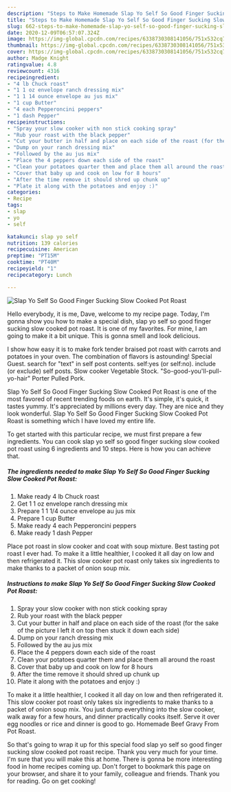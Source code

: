 ```yaml
---
description: "Steps to Make Homemade Slap Yo Self So Good Finger Sucking Slow Cooked  Pot Roast"
title: "Steps to Make Homemade Slap Yo Self So Good Finger Sucking Slow Cooked  Pot Roast"
slug: 662-steps-to-make-homemade-slap-yo-self-so-good-finger-sucking-slow-cooked-pot-roast
date: 2020-12-09T06:57:07.324Z
image: https://img-global.cpcdn.com/recipes/6338730308141056/751x532cq70/slap-yo-self-so-good-finger-sucking-slow-cooked-pot-roast-recipe-main-photo.jpg
thumbnail: https://img-global.cpcdn.com/recipes/6338730308141056/751x532cq70/slap-yo-self-so-good-finger-sucking-slow-cooked-pot-roast-recipe-main-photo.jpg
cover: https://img-global.cpcdn.com/recipes/6338730308141056/751x532cq70/slap-yo-self-so-good-finger-sucking-slow-cooked-pot-roast-recipe-main-photo.jpg
author: Madge Knight
ratingvalue: 4.8
reviewcount: 4316
recipeingredient:
- "4 lb Chuck roast"
- "1 1 oz envelope ranch dressing mix"
- "1 1 14 ounce envelope au jus mix"
- "1 cup Butter"
- "4 each Pepperoncini peppers"
- "1 dash Pepper"
recipeinstructions:
- "Spray your slow cooker with non stick cooking spray"
- "Rub your roast with the black pepper"
- "Cut your butter in half and place on each side of the roast (for the sake of the picture I left it on top then stuck it down each side)"
- "Dump on your ranch dressing mix"
- "Followed by the au jus mix"
- "Place the 4 peppers down each side of the roast"
- "Clean your potatoes quarter them and place them all around the roast"
- "Cover that baby up and cook on low for 8 hours"
- "After the time remove it should shred up chunk up"
- "Plate it along with the potatoes and enjoy :)"
categories:
- Recipe
tags:
- slap
- yo
- self

katakunci: slap yo self 
nutrition: 139 calories
recipecuisine: American
preptime: "PT15M"
cooktime: "PT40M"
recipeyield: "1"
recipecategory: Lunch

---
```



![Slap Yo Self So Good Finger Sucking Slow Cooked  Pot Roast](https://img-global.cpcdn.com/recipes/6338730308141056/751x532cq70/slap-yo-self-so-good-finger-sucking-slow-cooked-pot-roast-recipe-main-photo.jpg)

Hello everybody, it is me, Dave, welcome to my recipe page. Today, I'm gonna show you how to make a special dish, slap yo self so good finger sucking slow cooked  pot roast. It is one of my favorites. For mine, I am going to make it a bit unique. This is gonna smell and look delicious.

I show how easy it is to make fork tender braised pot roast with carrots and potatoes in your oven. The combination of flavors is astounding! Special Guest. search for &#34;text&#34; in self post contents. self:yes (or self:no). include (or exclude) self posts. Slow cooker Vegetable Stock. &#34;So-good-you&#39;ll-pull-yo-hair&#34; Porter Pulled Pork.

Slap Yo Self So Good Finger Sucking Slow Cooked  Pot Roast is one of the most favored of recent trending foods on earth. It's simple, it's quick, it tastes yummy. It's appreciated by millions every day. They are nice and they look wonderful. Slap Yo Self So Good Finger Sucking Slow Cooked  Pot Roast is something which I have loved my entire life.


To get started with this particular recipe, we must first prepare a few ingredients. You can cook slap yo self so good finger sucking slow cooked  pot roast using 6 ingredients and 10 steps. Here is how you can achieve that.

<!--inarticleads1-->

##### The ingredients needed to make Slap Yo Self So Good Finger Sucking Slow Cooked  Pot Roast:

1. Make ready 4 lb Chuck roast
1. Get 1 1 oz envelope ranch dressing mix
1. Prepare 1 1 1/4 ounce envelope au jus mix
1. Prepare 1 cup Butter
1. Make ready 4 each Pepperoncini peppers
1. Make ready 1 dash Pepper


Place pot roast in slow cooker and coat with soup mixture. Best tasting pot roast I ever had. To make it a little healthier, I cooked it all day on low and then refrigerated it. This slow cooker pot roast only takes six ingredients to make thanks to a packet of onion soup mix. 

<!--inarticleads2-->

##### Instructions to make Slap Yo Self So Good Finger Sucking Slow Cooked  Pot Roast:

1. Spray your slow cooker with non stick cooking spray
1. Rub your roast with the black pepper
1. Cut your butter in half and place on each side of the roast (for the sake of the picture I left it on top then stuck it down each side)
1. Dump on your ranch dressing mix
1. Followed by the au jus mix
1. Place the 4 peppers down each side of the roast
1. Clean your potatoes quarter them and place them all around the roast
1. Cover that baby up and cook on low for 8 hours
1. After the time remove it should shred up chunk up
1. Plate it along with the potatoes and enjoy :)


To make it a little healthier, I cooked it all day on low and then refrigerated it. This slow cooker pot roast only takes six ingredients to make thanks to a packet of onion soup mix. You just dump everything into the slow cooker, walk away for a few hours, and dinner practically cooks itself. Serve it over egg noodles or rice and dinner is good to go. Homemade Beef Gravy From Pot Roast. 

So that's going to wrap it up for this special food slap yo self so good finger sucking slow cooked  pot roast recipe. Thank you very much for your time. I'm sure that you will make this at home. There is gonna be more interesting food in home recipes coming up. Don't forget to bookmark this page on your browser, and share it to your family, colleague and friends. Thank you for reading. Go on get cooking!
